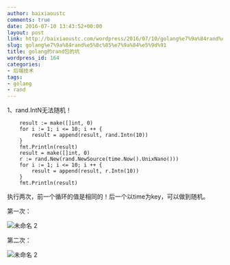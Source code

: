 ```yaml
---
author: baixiaoustc
comments: true
date: 2016-07-10 13:43:52+00:00
layout: post
link: http://baixiaoustc.com/wordpress/2016/07/10/golang%e7%9a%84rand%e5%8c%85%e7%9a%84%e5%9d%91/
slug: golang%e7%9a%84rand%e5%8c%85%e7%9a%84%e5%9d%91
title: golang的rand包的坑
wordpress_id: 164
categories:
- 后端技术
tags:
- golang
- rand
---
```


1、rand.IntN无法随机！

    
    	
    	result := make([]int, 0)
    	for i := 1; i <= 10; i ++ {
    		result = append(result, rand.Intn(10))
    	}
    	fmt.Println(result)
    	result = make([]int, 0)
    	r := rand.New(rand.NewSource(time.Now().UnixNano()))
    	for i := 1; i <= 10; i ++ {
    		result = append(result, r.Intn(10))
    	}
    	fmt.Println(result)
    


执行两次，前一个循环的值是相同的！后一个以time为key，可以做到随机。

第一次：

![未命名 2](http://baixiaoustc.com/wordpress/wp-content/uploads/2016/07/未命名-2-3-1024x148.png)

第二次：

![未命名 2](http://baixiaoustc.com/wordpress/wp-content/uploads/2016/07/未命名-2-4-1024x153.png)
